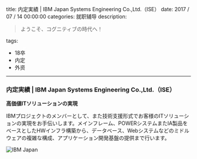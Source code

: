 title: 内定実績 | IBM Japan Systems Engineering Co.,Ltd.（ISE）
date: 2017 / 07 / 14 00:00:00
categories: 就职辅导
description: <blockquote class="blockquote-center">ようこそ、コグニティブの時代へ！</blockquote>
tags: 
- 18卒
- 内定
- 外资

---

### 内定実績 | IBM Japan Systems Engineering Co.,Ltd.（ISE）

**高価値ITソリューションの実現**

IBMプロジェクトのメンバーとして、また技術支援形式でお客様のITソリューションの実現をお手伝いします。メインフレーム、POWERシステムまたIA製品をベースとしたHWインフラ構築から、データベース、Webシステムなどのミドルウェアの複雑な構成、アプリケーション開発基盤の提供まで行います。

![IBM Japan](http://wx4.sinaimg.cn/mw690/a9a40e85gy1fonzgcg4f2j21do1p4wxq.jpg)
